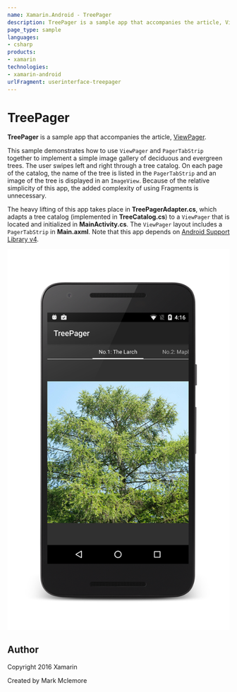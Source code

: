 ```yaml
---
name: Xamarin.Android - TreePager
description: TreePager is a sample app that accompanies the article, ViewPager. This sample demonstrates how to use ViewPager and PagerTabStrip together to...
page_type: sample
languages:
- csharp
products:
- xamarin
technologies:
- xamarin-android
urlFragment: userinterface-treepager
---
```

# TreePager 

**TreePager** is a sample app that accompanies the article, 
[ViewPager](http://developer.xamarin.com/guides/android/user_interface/viewpager/).

This sample demonstrates how to use `ViewPager` and `PagerTabStrip` 
together to implement a simple image gallery of deciduous and evergreen 
trees. The user swipes left and right through a tree catalog. On each 
page of the catalog, the name of the tree is listed in the 
`PagerTabStrip` and an image of the tree is displayed in an 
`ImageView`. Because of the relative simplicity of this app, the added 
complexity of using Fragments is unnecessary. 

The heavy lifting of this app takes place in **TreePagerAdapter.cs**, 
which adapts a tree catalog (implemented in **TreeCatalog.cs**) to a 
`ViewPager` that is located and initialized in **MainActivity.cs**. The 
`ViewPager` layout includes a `PagerTabStrip` in **Main.axml**. Note 
that this app depends on 
[Android Support Library v4](https://components.xamarin.com/gettingstarted/xamandroidsupportv4-18). 


![TreePager  application screenshot](Screenshots/1-larch.png "TreePager  application screenshot")

## Author

Copyright 2016 Xamarin

Created by Mark Mclemore
